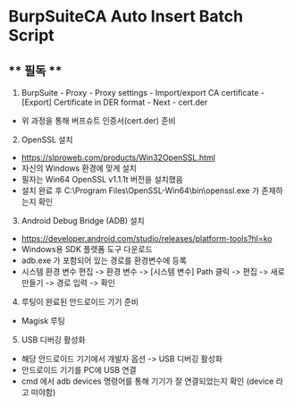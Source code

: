 # BurpSuiteCA Auto Insert Batch Script
## ** 필독 **
1. BurpSuite - Proxy - Proxy settings - Import/export CA certificate - [Export] Certificate in DER format - Next - cert.der
- 위 과정을 통해 버프슈트 인증서(cert.der) 준비

2. OpenSSL 설치
- https://slproweb.com/products/Win32OpenSSL.html
- 자신의 Windows 환경에 맞게 설치
- 필자는 Win64 OpenSSL v1.1.1t 버전을 설치했음
- 설치 완료 후 C:\Program Files\OpenSSL-Win64\bin\openssl.exe 가 존재하는지 확인

3. Android Debug Bridge (ADB) 설치
- https://developer.android.com/studio/releases/platform-tools?hl=ko
- Windows용 SDK 플랫폼 도구 다운로드
- adb.exe 가 포함되어 있는 경로를 환경변수에 등록
- 시스템 환경 변수 편집 -> 환경 변수 -> [시스템 변수] Path 클릭 -> 편집 -> 새로 만들기 -> 경로 입력 -> 확인

4. 루팅이 완료된 안드로이드 기기 준비
- Magisk 루팅

5. USB 디버깅 활성화
- 해당 안드로이드 기기에서 개발자 옵션 -> USB 디버깅 활성화
- 안드로이드 기기를 PC에 USB 연결
- cmd 에서 adb devices 명령어를 통해 기기가 잘 연결되었는지 확인 (device 라고 떠야함)
